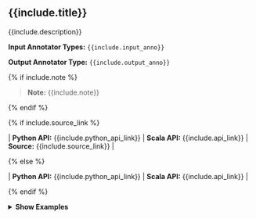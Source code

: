 
<div class="h3-box model-content" markdown="1">

## {{include.title}}

{{include.description}}

**Input Annotator Types:** `{{include.input_anno}}`

**Output Annotator Type:** `{{include.output_anno}}`

{% if include.note %}

> **Note:** {{include.note}}

{% endif %}

{% if include.source_link %}

| **Python API:** {{include.python_api_link}} | **Scala API:** {{include.api_link}} | **Source:** {{include.source_link}} |

{% else %}

| **Python API:** {{include.python_api_link}} | **Scala API:** {{include.api_link}} |


{% endif %}

<details>

<summary class="button"><b>Show Examples</b></summary>

<div class="tabs-box" markdown="1">

{% include transformerUseCaseSelect.html %}

<div class="tabs-box prediction-content" markdown="1">

{% include programmingLanguageSelectScalaPython.html %}

This example shows how to predict classes by using the embeddings generated by
the Transformer.

```python
{{include.prediction_python_example}}
```

```scala
{{include.prediction_scala_example}}
```

</div>

<div class="tabs-box training-content" markdown="1" style="display: none;">

{% include programmingLanguageSelectScalaPython.html %}

This example shows how to train an Approach Annotator by using the embeddings
generated by the Transformer.

```python
{{include.training_python_example}}
```

```scala
{{include.training_scala_example}}
```

</div>

<div class="tabs-box embeddings-content" markdown="1" style="display: none;">

{% include programmingLanguageSelectScalaPython.html %}

This example shows how to extract the embeddings generated by the Transformer.

```python
{{include.embeddings_python_example}}
```

```scala
{{include.embeddings_scala_example}}
```

</div>

</div>

</details>

</div>
